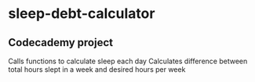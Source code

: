 # sleep-debt-calculator
## Codecademy project
Calls functions to calculate sleep each day
Calculates difference between total hours slept in a week and desired hours per week
